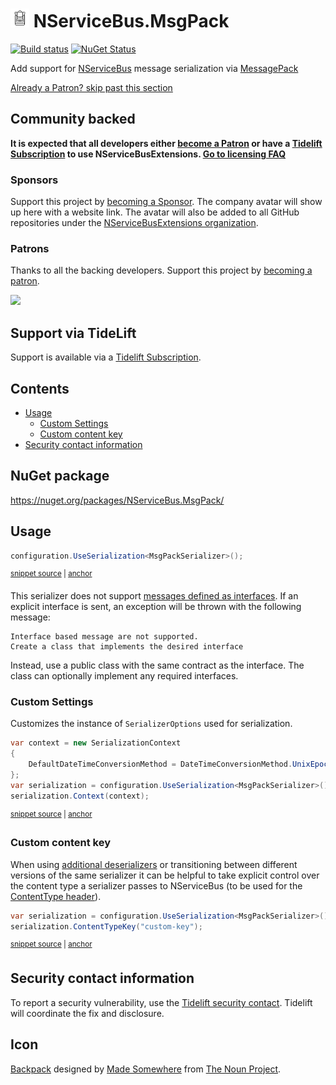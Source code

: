 <!--
GENERATED FILE - DO NOT EDIT
This file was generated by [MarkdownSnippets](https://github.com/SimonCropp/MarkdownSnippets).
Source File: /readme.source.md
To change this file edit the source file and then run MarkdownSnippets.
-->

# <img src="/src/icon.png" height="30px"> NServiceBus.MsgPack

[![Build status](https://ci.appveyor.com/api/projects/status/kw7arku40y7ub2ld/branch/master?svg=true)](https://ci.appveyor.com/project/SimonCropp/nservicebus-msgpack)
[![NuGet Status](https://img.shields.io/nuget/v/NServiceBus.MsgPack.svg)](https://www.nuget.org/packages/NServiceBus.MsgPack/)

Add support for [NServiceBus](https://docs.particular.net/nservicebus/) message serialization via [MessagePack](https://github.com/msgpack/msgpack-cli)


<!--- StartOpenCollectiveBackers -->

[Already a Patron? skip past this section](#endofbacking)


## Community backed

**It is expected that all developers either [become a Patron](https://opencollective.com/nservicebusextensions/contribute/patron-6976) or have a [Tidelift Subscription](#support-via-tidelift) to use NServiceBusExtensions. [Go to licensing FAQ](https://github.com/NServiceBusExtensions/Home/#licensingpatron-faq)**


### Sponsors

Support this project by [becoming a Sponsor](https://opencollective.com/nservicebusextensions/contribute/sponsor-6972). The company avatar will show up here with a website link. The avatar will also be added to all GitHub repositories under the [NServiceBusExtensions organization](https://github.com/NServiceBusExtensions).


### Patrons

Thanks to all the backing developers. Support this project by [becoming a patron](https://opencollective.com/nservicebusextensions/contribute/patron-6976).

<img src="https://opencollective.com/nservicebusextensions/tiers/patron.svg?width=890&avatarHeight=60&button=false">

<a href="#" id="endofbacking"></a>

<!--- EndOpenCollectiveBackers -->


## Support via TideLift

Support is available via a [Tidelift Subscription](https://tidelift.com/subscription/pkg/nuget-nservicebus.msgpack?utm_source=nuget-nservicebus.msgpack&utm_medium=referral&utm_campaign=enterprise).


<!-- toc -->
## Contents

  * [Usage](#usage)
    * [Custom Settings](#custom-settings)
    * [Custom content key](#custom-content-key)
  * [Security contact information](#security-contact-information)<!-- endToc -->


## NuGet package

https://nuget.org/packages/NServiceBus.MsgPack/


## Usage

<!-- snippet: MsgPackSerialization -->
<a id='snippet-msgpackserialization'></a>
```cs
configuration.UseSerialization<MsgPackSerializer>();
```
<sup><a href='/src/Tests/Snippets/Usage.cs#L9-L13' title='File snippet `msgpackserialization` was extracted from'>snippet source</a> | <a href='#snippet-msgpackserialization' title='Navigate to start of snippet `msgpackserialization`'>anchor</a></sup>
<!-- endSnippet -->

This serializer does not support [messages defined as interfaces](https://docs.particular.net/nservicebus/messaging/messages-as-interfaces). If an explicit interface is sent, an exception will be thrown with the following message:

```
Interface based message are not supported.
Create a class that implements the desired interface
```

Instead, use a public class with the same contract as the interface. The class can optionally implement any required interfaces.


### Custom Settings

Customizes the instance of `SerializerOptions` used for serialization.

<!-- snippet: MsgPackCustomSettings -->
<a id='snippet-msgpackcustomsettings'></a>
```cs
var context = new SerializationContext
{
    DefaultDateTimeConversionMethod = DateTimeConversionMethod.UnixEpoc
};
var serialization = configuration.UseSerialization<MsgPackSerializer>();
serialization.Context(context);
```
<sup><a href='/src/Tests/Snippets/Usage.cs#L18-L27' title='File snippet `msgpackcustomsettings` was extracted from'>snippet source</a> | <a href='#snippet-msgpackcustomsettings' title='Navigate to start of snippet `msgpackcustomsettings`'>anchor</a></sup>
<!-- endSnippet -->


### Custom content key

When using [additional deserializers](https://docs.particular.net/nservicebus/serialization/#specifying-additional-deserializers) or transitioning between different versions of the same serializer it can be helpful to take explicit control over the content type a serializer passes to NServiceBus (to be used for the [ContentType header](https://docs.particular.net/nservicebus/messaging/headers#serialization-headers-nservicebus-contenttype)).

<!-- snippet: MsgPackContentTypeKey -->
<a id='snippet-msgpackcontenttypekey'></a>
```cs
var serialization = configuration.UseSerialization<MsgPackSerializer>();
serialization.ContentTypeKey("custom-key");
```
<sup><a href='/src/Tests/Snippets/Usage.cs#L32-L37' title='File snippet `msgpackcontenttypekey` was extracted from'>snippet source</a> | <a href='#snippet-msgpackcontenttypekey' title='Navigate to start of snippet `msgpackcontenttypekey`'>anchor</a></sup>
<!-- endSnippet -->


## Security contact information

To report a security vulnerability, use the [Tidelift security contact](https://tidelift.com/security). Tidelift will coordinate the fix and disclosure.


## Icon

[Backpack](https://thenounproject.com/term/backpack/763062/) designed by [Made Somewhere](https://thenounproject.com/made.somewhere/) from [The Noun Project](https://thenounproject.com).
